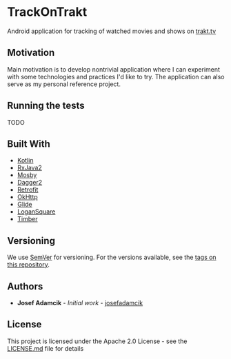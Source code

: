 # TrackOnTrakt

Android application for tracking of watched movies and shows on [trakt.tv](https://trakt.tv)  

## Motivation

Main motivation is to develop nontrivial application where I can experiment with some technologies 
and practices I'd like to try. The application can also serve as my personal reference project. 

## Running the tests

TODO


## Built With

* [Kotlin](https://kotlinlang.org/)
* [RxJava2]() 
* [Mosby](http://hannesdorfmann.com/mosby/)
* [Dagger2]()
* [Retrofit]()
* [OkHttp]()
* [Glide]()
* [LoganSquare](https://github.com/bluelinelabs/LoganSquare)
* [Timber]()




<!--
## Contributing

Please read [CONTRIBUTING.md](https://gist.github.com/PurpleBooth/b24679402957c63ec426) for details on our code of conduct, and the process for submitting pull requests to us.
-->

## Versioning

We use [SemVer](http://semver.org/) for versioning. For the versions available, see the 
[tags on this repository](https://github.com/your/project/tags). 

## Authors

* **Josef Adamcik** - *Initial work* - [josefadamcik](https://josef-adamcik.cz/)

<!--
See also the list of [contributors](https://github.com/your/project/contributors) who participated in this project.
-->

## License

This project is licensed under the Apache 2.0 License - see the [LICENSE.md](LICENSE.md) file for details


